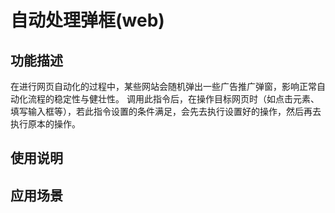 # 自动处理弹框(web)
## 功能描述
在进行网页自动化的过程中，某些网站会随机弹出一些广告推广弹窗，影响正常自动化流程的稳定性与健壮性。
调用此指令后，在操作目标网页时（如点击元素、填写输入框等），若此指令设置的条件满足，会先去执行设置好的操作，然后再去执行原本的操作。
## 使用说明
## 应用场景
